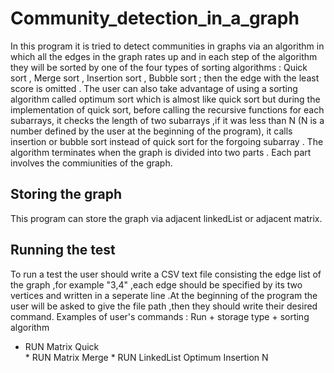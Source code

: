 # Community_detection_in_a_graph

In this program it is tried to detect communities in graphs via an algorithm in which all the edges in the graph rates up and 
in each step of the algorithm they will be sorted by one of the four types of sorting algorithms :
Quick sort , Merge sort , Insertion sort , Bubble sort ; then the edge with the least score is omitted . 
The user can also take advantage of using a sorting algorithm called optimum sort which is almost like quick sort but
during the implementation of quick sort, before calling the recursive functions for each subarrays, it checks the length of 
two subarrays ,if it was less than N (N is a number defined by the user at the beginning of the program), it calls insertion or bubble sort instead of quick sort for the forgoing subarray . 
The algorithm terminates when the graph is divided into two parts . Each part involves the commiunities of the graph.

## Storing the graph 
This program can store the graph via adjacent linkedList or adjacent matrix.

## Running the test
To run a test the user should write a CSV text file consisting the edge list of the graph ,for example "3,4" ,each edge should 
be specified by its two vertices and written in a seperate line .At the beginning of the program the user will be asked to 
give the file path ,then they should write their desired command.
Examples of user's commands :
Run + storage type + sorting algorithm
* RUN‬‬ ‫‪Matrix‬‬ ‫‪Quick‬‬  
‫‪* RUN‬‬ ‫‪Matrix‬‬ ‫‪Merge‬‬
‫‪‫‪* RUN‬‬ ‫‪LinkedList‬‬ ‫‪Optimum‬‬ ‫‪Insertion‬‬ ‫‪N‬‬
